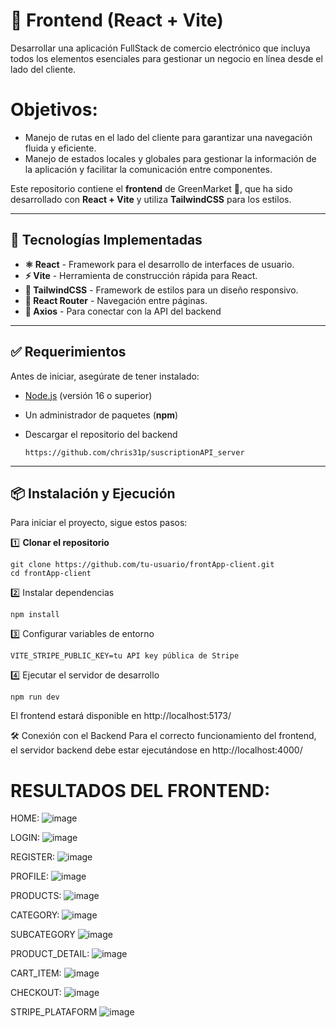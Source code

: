 # 🎨 Frontend (React + Vite)

Desarrollar una aplicación FullStack de comercio electrónico que incluya todos los elementos esenciales para gestionar un negocio en línea desde el lado del cliente.

# Objetivos:

- Manejo de rutas en el lado del cliente para garantizar una navegación fluida y eficiente.
- Manejo de estados locales y globales para gestionar la información de la aplicación y facilitar la comunicación entre componentes.

Este repositorio contiene el **frontend** de GreenMarket 🥦, que ha sido desarrollado con **React + Vite** y utiliza **TailwindCSS** para los estilos.

---

## 🚀 **Tecnologías Implementadas**
- **⚛️ React** - Framework para el desarrollo de interfaces de usuario.
- **⚡ Vite** - Herramienta de construcción rápida para React.
- **🎨 TailwindCSS** - Framework de estilos para un diseño responsivo.
- **🔗 React Router** - Navegación entre páginas.
- **📡 Axios** - Para conectar con la API del backend 

---

## ✅ **Requerimientos**
Antes de iniciar, asegúrate de tener instalado:
- [Node.js](https://nodejs.org/) (versión 16 o superior)
- Un administrador de paquetes (**npm**)
- Descargar el repositorio del backend

      https://github.com/chris31p/suscriptionAPI_server
---

## 📦 **Instalación y Ejecución**
Para iniciar el proyecto, sigue estos pasos:

1️⃣ **Clonar el repositorio**

    git clone https://github.com/tu-usuario/frontApp-client.git
    cd frontApp-client
    
2️⃣ Instalar dependencias

    npm install

3️⃣ Configurar variables de entorno

    VITE_STRIPE_PUBLIC_KEY=tu API key pública de Stripe

4️⃣ Ejecutar el servidor de desarrollo

    npm run dev
    
  El frontend estará disponible en http://localhost:5173/

🛠️ Conexión con el Backend
Para el correcto funcionamiento del frontend, el servidor backend debe estar ejecutándose en http://localhost:4000/

# RESULTADOS DEL FRONTEND:
HOME:
![image](https://github.com/user-attachments/assets/66262beb-7898-44eb-839c-68266a5bae67)

LOGIN:
![image](https://github.com/user-attachments/assets/2ba81423-d73d-4ec9-8046-d496f76c055a)

REGISTER:
![image](https://github.com/user-attachments/assets/d427a75e-a3af-4d8b-bfe0-8df9d93e1f88)

PROFILE:
![image](https://github.com/user-attachments/assets/c15af2f8-6283-49a8-ab3c-6c26c714051e)

PRODUCTS:
![image](https://github.com/user-attachments/assets/7dc8fcb8-415d-4103-927e-667a79305a7f)

CATEGORY:
![image](https://github.com/user-attachments/assets/d1a6e768-267b-4a8b-a732-3ac2b265f516)

SUBCATEGORY
![image](https://github.com/user-attachments/assets/5d03b410-2a15-450b-b145-7b36118c4ea9)

PRODUCT_DETAIL:
![image](https://github.com/user-attachments/assets/ad523cc6-1e84-4490-bb37-a1ba4551f6fb)

CART_ITEM:
![image](https://github.com/user-attachments/assets/a7e8a765-ec39-4a58-9658-af638b7f0daa)

CHECKOUT:
![image](https://github.com/user-attachments/assets/17549595-0e50-4776-8c91-c4dfe2241de3)

STRIPE_PLATAFORM
![image](https://github.com/user-attachments/assets/8586b955-ddd6-4dcb-9cda-d3279206ac3e)



